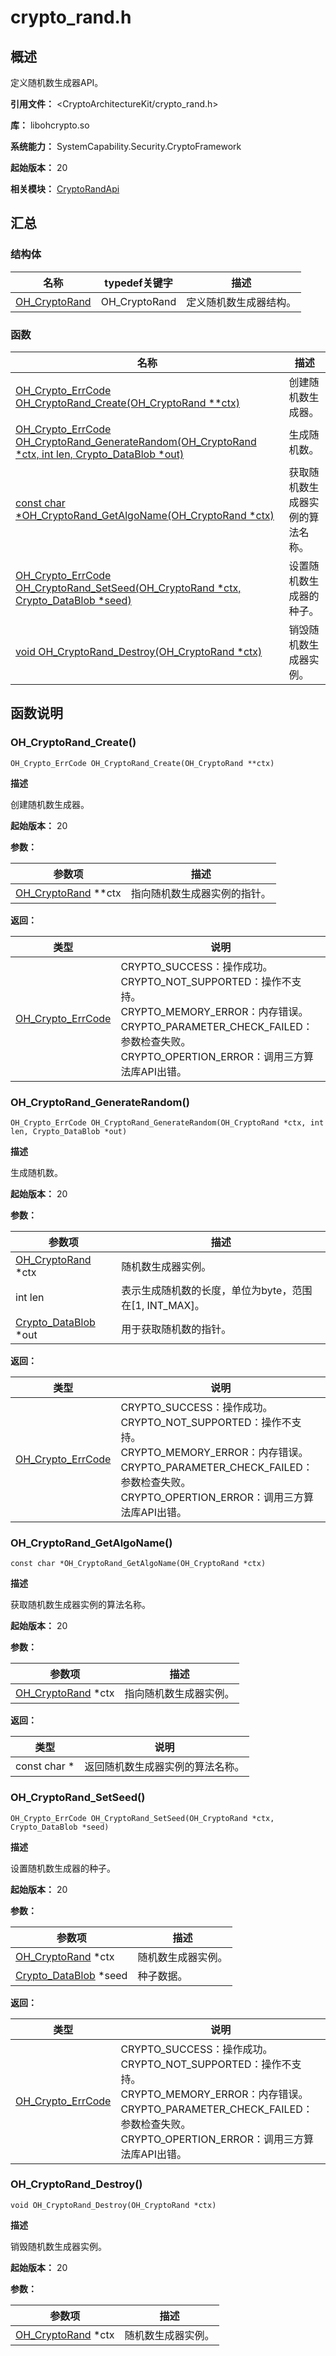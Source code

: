 # crypto_rand.h

<!--Kit: Crypto Architecture Kit-->
<!--Subsystem: Security-->
<!--Owner: @zxz--3-->
<!--SE: @lanming-->
<!--TSE: @PAFT-->

## 概述

定义随机数生成器API。

**引用文件：** <CryptoArchitectureKit/crypto_rand.h>

**库：** libohcrypto.so

**系统能力：** SystemCapability.Security.CryptoFramework

**起始版本：** 20

**相关模块：** [CryptoRandApi](capi-cryptorandapi.md)

## 汇总

### 结构体

| 名称 | typedef关键字 | 描述 |
| -- | -- | -- |
| [OH_CryptoRand](capi-cryptorandapi-oh-cryptorand.md) | OH_CryptoRand | 定义随机数生成器结构。 |

### 函数

| 名称 | 描述 |
| -- | -- |
| [OH_Crypto_ErrCode OH_CryptoRand_Create(OH_CryptoRand **ctx)](#oh_cryptorand_create) | 创建随机数生成器。 |
| [OH_Crypto_ErrCode OH_CryptoRand_GenerateRandom(OH_CryptoRand *ctx, int len, Crypto_DataBlob *out)](#oh_cryptorand_generaterandom) | 生成随机数。 |
| [const char *OH_CryptoRand_GetAlgoName(OH_CryptoRand *ctx)](#oh_cryptorand_getalgoname) | 获取随机数生成器实例的算法名称。 |
| [OH_Crypto_ErrCode OH_CryptoRand_SetSeed(OH_CryptoRand *ctx, Crypto_DataBlob *seed)](#oh_cryptorand_setseed) | 设置随机数生成器的种子。 |
| [void OH_CryptoRand_Destroy(OH_CryptoRand *ctx)](#oh_cryptorand_destroy) | 销毁随机数生成器实例。 |

## 函数说明

### OH_CryptoRand_Create()

```
OH_Crypto_ErrCode OH_CryptoRand_Create(OH_CryptoRand **ctx)
```

**描述**

创建随机数生成器。

**起始版本：** 20


**参数：**

| 参数项 | 描述 |
| -- | -- |
| [OH_CryptoRand](capi-cryptorandapi-oh-cryptorand.md) **ctx | 指向随机数生成器实例的指针。 |

**返回：**

| 类型 | 说明 |
| -- | -- |
| [OH_Crypto_ErrCode](capi-crypto-common-h.md#oh_crypto_errcode) | CRYPTO_SUCCESS：操作成功。<br>         CRYPTO_NOT_SUPPORTED：操作不支持。<br>         CRYPTO_MEMORY_ERROR：内存错误。<br>         CRYPTO_PARAMETER_CHECK_FAILED：参数检查失败。<br>         CRYPTO_OPERTION_ERROR：调用三方算法库API出错。 |

### OH_CryptoRand_GenerateRandom()

```
OH_Crypto_ErrCode OH_CryptoRand_GenerateRandom(OH_CryptoRand *ctx, int len, Crypto_DataBlob *out)
```

**描述**

生成随机数。

**起始版本：** 20


**参数：**

| 参数项 | 描述 |
| -- | -- |
| [OH_CryptoRand](capi-cryptorandapi-oh-cryptorand.md) *ctx | 随机数生成器实例。 |
| int len | 表示生成随机数的长度，单位为byte，范围在[1, INT_MAX]。 |
| [Crypto_DataBlob](capi-cryptocommonapi-crypto-datablob.md) *out | 用于获取随机数的指针。 |

**返回：**

| 类型 | 说明 |
| -- | -- |
| [OH_Crypto_ErrCode](capi-crypto-common-h.md#oh_crypto_errcode) | CRYPTO_SUCCESS：操作成功。<br>         CRYPTO_NOT_SUPPORTED：操作不支持。<br>         CRYPTO_MEMORY_ERROR：内存错误。<br>         CRYPTO_PARAMETER_CHECK_FAILED：参数检查失败。<br>         CRYPTO_OPERTION_ERROR：调用三方算法库API出错。 |

### OH_CryptoRand_GetAlgoName()

```
const char *OH_CryptoRand_GetAlgoName(OH_CryptoRand *ctx)
```

**描述**

获取随机数生成器实例的算法名称。

**起始版本：** 20


**参数：**

| 参数项 | 描述 |
| -- | -- |
| [OH_CryptoRand](capi-cryptorandapi-oh-cryptorand.md) *ctx | 指向随机数生成器实例。 |

**返回：**

| 类型 | 说明 |
| -- | -- |
| const char * | 返回随机数生成器实例的算法名称。 |

### OH_CryptoRand_SetSeed()

```
OH_Crypto_ErrCode OH_CryptoRand_SetSeed(OH_CryptoRand *ctx, Crypto_DataBlob *seed)
```

**描述**

设置随机数生成器的种子。

**起始版本：** 20


**参数：**

| 参数项 | 描述 |
| -- | -- |
| [OH_CryptoRand](capi-cryptorandapi-oh-cryptorand.md) *ctx | 随机数生成器实例。 |
| [Crypto_DataBlob](capi-cryptocommonapi-crypto-datablob.md) *seed | 种子数据。 |

**返回：**

| 类型 | 说明 |
| -- | -- |
| [OH_Crypto_ErrCode](capi-crypto-common-h.md#oh_crypto_errcode) | CRYPTO_SUCCESS：操作成功。<br>         CRYPTO_NOT_SUPPORTED：操作不支持。<br>         CRYPTO_MEMORY_ERROR：内存错误。<br>         CRYPTO_PARAMETER_CHECK_FAILED：参数检查失败。<br>         CRYPTO_OPERTION_ERROR：调用三方算法库API出错。 |

### OH_CryptoRand_Destroy()

```
void OH_CryptoRand_Destroy(OH_CryptoRand *ctx)
```

**描述**

销毁随机数生成器实例。

**起始版本：** 20


**参数：**

| 参数项 | 描述 |
| -- | -- |
| [OH_CryptoRand](capi-cryptorandapi-oh-cryptorand.md) *ctx | 随机数生成器实例。 |


